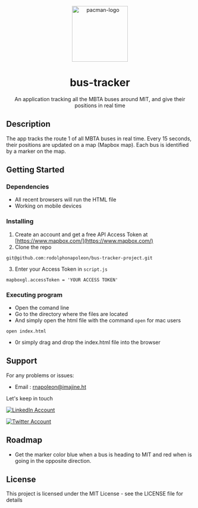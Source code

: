 <p align="center"><img width="150" src="https://res.cloudinary.com/napo05/image/upload/c_scale,w_150/v1635304579/SocialMediaLogo/trackerpic_zyoqf5.png" alt="pacman-logo"></p>
<h1 align="center">
bus-tracker
</h1>
<p align="center">An application tracking all the MBTA buses around MIT, and give their positions in real time<p>

## Description

The app tracks the route 1 of all MBTA buses in real time. Every 15 seconds, their positions are updated on a map (Mapbox map). Each bus is identified by a marker on the map.  

## Getting Started

### Dependencies

* All recent browsers will run the HTML file
* Working on mobile devices

### Installing

1. Create an account and get a free API Access Token at [https://www.mapbox.com/](https://www.mapbox.com/)
2. Clone the repo
  ```
  git@github.com:rodolphonapoleon/bus-tracker-project.git
  ```
3. Enter your Access Token in `script.js`
  ```
  mapboxgl.accessToken = 'YOUR ACCESS TOKEN'
  ```

### Executing program

* Open the comand line 
* Go to the directory where the files are located
* And simply open the html file with the command `open` for mac users 
```
open index.html
``` 
* 0r simply drag and drop the index.html file into the browser

## Support

For any problems or issues:
* Email : <rnapoleon@imajine.ht>

Let's keep in touch

[![LinkedIn Account](https://res.cloudinary.com/napo05/image/upload/c_scale,w_40/v1635287719/SocialMediaLogo/NicePng_linkedin-images-png_9192440_w8rfwf.png)](https://www.linkedin.com/in/rodolpho-richard-napoleon-30337113/)

[![Twitter Account](https://res.cloudinary.com/napo05/image/upload/c_scale,w_40/v1635289001/SocialMediaLogo/NicePng_metlife-logo-png_9274906_xn6ecf.png)](https://twitter.com/papinapo)

## Roadmap

* Get the marker color blue when a bus is heading to MIT and red when is going in the opposite direction.

## License

This project is licensed under the MIT License - see the LICENSE file for details
